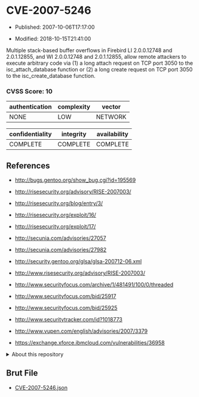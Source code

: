 # CVE-2007-5246

- Published: 2007-10-06T17:17:00

- Modified: 2018-10-15T21:41:00

Multiple stack-based buffer overflows in Firebird LI 2.0.0.12748 and 2.0.1.12855, and WI 2.0.0.12748 and 2.0.1.12855, allow remote attackers to execute arbitrary code via (1) a long attach request on TCP port 3050 to the isc_attach_database function or (2) a long create request on TCP port 3050 to the isc_create_database function.

### CVSS Score: **10**

| authentication | complexity | vector |
| --- | --- | --- |
| NONE | LOW | NETWORK |

| confidentiality | integrity | availability |
| --- | --- | --- |
| COMPLETE | COMPLETE | COMPLETE |

## References

* http://bugs.gentoo.org/show_bug.cgi?id=195569

* http://risesecurity.org/advisory/RISE-2007003/

* http://risesecurity.org/blog/entry/3/

* http://risesecurity.org/exploit/16/

* http://risesecurity.org/exploit/17/

* http://secunia.com/advisories/27057

* http://secunia.com/advisories/27982

* http://security.gentoo.org/glsa/glsa-200712-06.xml

* http://www.risesecurity.org/advisory/RISE-2007003/

* http://www.securityfocus.com/archive/1/481491/100/0/threaded

* http://www.securityfocus.com/bid/25917

* http://www.securityfocus.com/bid/25925

* http://www.securitytracker.com/id?1018773

* http://www.vupen.com/english/advisories/2007/3379

* https://exchange.xforce.ibmcloud.com/vulnerabilities/36958

<details>
<summary>About this repository</summary> 

  This repository is part of the project [Live Hack CVE](https://github.com/Live-Hack-CVE). Main website can be found [www.live-hack.org](https://www.live-hack.org) 
  
  Made by [Sn0wAlice](https://github.com/Sn0wAlice) for the people that care about security and need to have a feed of the latest CVEs. Hope you enjoy it, don't forget to star the repo and follow me on [Twitter](https://twitter.com/Sn0wAlice) and [Github](https://github.com/Sn0wAlice). And that is my [personnal website](https://www.alice-snow.me/)

  - [Home Page](https://github.com/Live-Hack-CVE)
  - [Framework](https://github.com/Live-Hack-CVE/cve-framework)
  - [CVE database](https://github.com/Live-Hack-CVE/full_database)
  - [Changelog](https://github.com/Live-Hack-CVE/Changelog)
</details>

## Brut File

* [CVE-2007-5246.json](https://raw.githubusercontent.com/Live-Hack-CVE/full_database/main/cves/2007/CVE-2007-5246.json)

